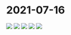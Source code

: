 # 2021-07-16

<image-container>
  <img preview="0" src="http://wangleant.com/turtle-images-thumbnail/IMG_20210716_204223.jpg"/>
</image-container>
<image-container>
  <img preview="0" src="http://wangleant.com/turtle-images-thumbnail/IMG_20210716_204225.jpg"/>
</image-container>
<image-container>
  <img preview="0" src="http://wangleant.com/turtle-images-thumbnail/IMG_20210716_210133.jpg"/>
</image-container>
<image-container>
  <img preview="0" src="http://wangleant.com/turtle-images-thumbnail/IMG_20210716_210136.jpg"/>
</image-container>
<image-container>
  <img preview="0" src="http://wangleant.com/turtle-images-thumbnail/IMG_20210716_210856.jpg"/>
</image-container>